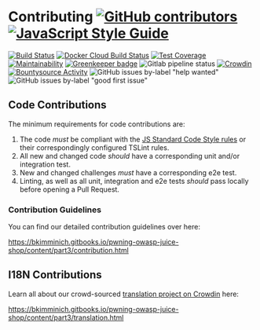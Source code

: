 # Contributing [![GitHub contributors](https://img.shields.io/github/contributors/bkimminich/juice-shop.svg)](https://github.com/bkimminich/juice-shop/graphs/contributors) [![JavaScript Style Guide](https://img.shields.io/badge/code%20style-standard-brightgreen.svg)](http://standardjs.com/)

[![Build Status](https://travis-ci.org/bkimminich/juice-shop.svg?branch=master)](https://travis-ci.org/bkimminich/juice-shop)
[![Docker Cloud Build Status](https://img.shields.io/docker/cloud/build/bkimminich/juice-shop.svg)](https://cloud.docker.com/repository/docker/bkimminich/juice-shop/builds)
[![Test Coverage](https://api.codeclimate.com/v1/badges/2a7af720d39b08a09904/test_coverage)](https://codeclimate.com/github/bkimminich/juice-shop/test_coverage)
[![Maintainability](https://api.codeclimate.com/v1/badges/2a7af720d39b08a09904/maintainability)](https://codeclimate.com/github/bkimminich/juice-shop/maintainability)
[![Greenkeeper badge](https://badges.greenkeeper.io/bkimminich/juice-shop-ctf.svg)](https://greenkeeper.io/)
![Gitlab pipeline status](https://img.shields.io/gitlab/pipeline/bkimminich/juice-shop.svg)
[![Crowdin](https://d322cqt584bo4o.cloudfront.net/owasp-juice-shop/localized.svg)](https://crowdin.com/project/owasp-juice-shop)
[![Bountysource Activity](https://img.shields.io/bountysource/team/juice-shop/activity.svg)](https://www.bountysource.com/teams/juice-shop)
![GitHub issues by-label "help wanted"](https://img.shields.io/github/issues/bkimminich/juice-shop/help%20wanted.svg)
![GitHub issues by-label "good first issue"](https://img.shields.io/github/issues/bkimminich/juice-shop/good%20first%20issue.svg)

## Code Contributions

The minimum requirements for code contributions are:

1. The code _must_ be compliant with the
   [JS Standard Code Style rules](http://standardjs.com) or their
   correspondingly configured TSLint rules.
2. All new and changed code _should_ have a corresponding unit and/or
   integration test.
3. New and changed challenges _must_ have a corresponding e2e test.
4. Linting, as well as all unit, integration and e2e tests _should_ pass
   locally before opening a Pull Request.

### Contribution Guidelines

You can find our detailed contribution guidelines over here:

<https://bkimminich.gitbooks.io/pwning-owasp-juice-shop/content/part3/contribution.html>

## I18N Contributions

Learn all about our crowd-sourced
[translation project on Crowdin](https://crowdin.com/project/owasp-juice-shop)
here:

<https://bkimminich.gitbooks.io/pwning-owasp-juice-shop/content/part3/translation.html>
